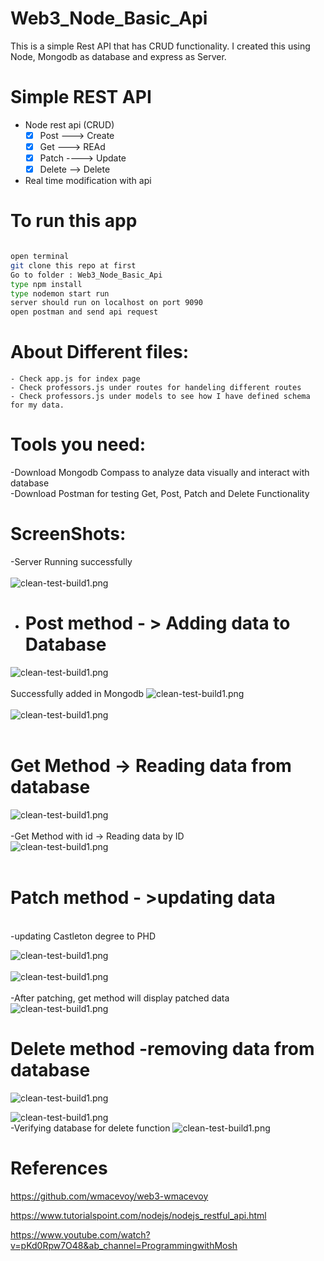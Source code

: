 # Web3_Node_Basic_Api

This is a simple Rest API that has CRUD functionality. I created this using Node, Mongodb as database and express as Server.
 

# Simple REST API
- Node rest api (CRUD)
    - [x] Post ---> Create
    - [x] Get  ---> REAd
    - [x] Patch ----> Update
    - [x] Delete --> Delete
- Real time modification with api



# To run this app
``` bash

open terminal
git clone this repo at first
Go to folder : Web3_Node_Basic_Api
type npm install 
type nodemon start run
server should run on localhost on port 9090
open postman and send api request

```
# About Different files:
```
- Check app.js for index page
- Check professors.js under routes for handeling different routes
- Check professors.js under models to see how I have defined schema for my data.
``` 
# Tools you need:
-Download Mongodb Compass to analyze data visually and interact with database <br>
-Download Postman for testing Get, Post, Patch and Delete Functionality

# ScreenShots: 
-Server Running successfully <br> <br>
![clean-test-build1.png](/screenshots/s.png)<br/> 
- # Post method  - > Adding data to Database
![clean-test-build1.png](/screenshots/1addingram.png)<br/>  <br>
Successfully added in Mongodb
![clean-test-build1.png](/screenshots/2.png)<br/> <br/> 
![clean-test-build1.png](screenshots/3.png)<br/> <br/> 
# Get Method -> Reading data from database
![clean-test-build1.png](screenshots/4.png)<br/> <br/> 
-Get Method with id -> Reading data by ID <br>
![clean-test-build1.png](screenshots/5.png)<br/> <br/> 
# Patch method - >updating data 
<br>
-updating Castleton degree to PHD

![clean-test-build1.png](/screenshots/6.png)<br/> <br/> 
![clean-test-build1.png](screenshots/7.png)<br/> <br/>
-After patching, get method will display patched data
![clean-test-build1.png](screenshots/patched.png)
<br>
# Delete method -removing data from database
![clean-test-build1.png](screenshots/9deletewarren.png)

![clean-test-build1.png](/screenshots/w.png)<br/> 
-Verifying database for delete function
![clean-test-build1.png](/screenshots/z.png)<br/> 

# References
https://github.com/wmacevoy/web3-wmacevoy

https://www.tutorialspoint.com/nodejs/nodejs_restful_api.html

https://www.youtube.com/watch?v=pKd0Rpw7O48&ab_channel=ProgrammingwithMosh

